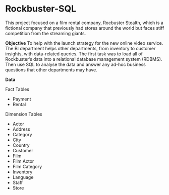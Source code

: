 # Rockbuster-SQL

This project focused on a film rental company, Rocbuster Stealth, which is a fictional company that previously had stores around the world but faces stiff competition from the streaming giants. 

**Objective**
To help with the launch strategy for the new online video service. The BI department helps other departments, from inventory to customer insights, with data-related queries. The first task was to load all of Rockbuster’s data into a relational database management system (RDBMS). Then use SQL to analyse the data and answer any
ad-hoc business questions that other departments may have.

**Data**

Fact Tables

   * Payment
   * Rental

Dimension Tables

   * Actor
   * Address
   * Category
   * City
   * Country
   * Customer
   * Film
   * Film Actor
   * Film Category
   * Inventory
   * Language
   * Staff
   * Store

